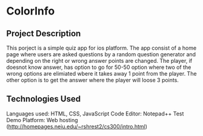 # ColorInfo

## Project Description
This porject is a simple quiz app for ios platform. The app consist of a home page where users are asked questions by a random
question generator and depending on the right or wrong answer points are changed. The player, if doesnot know answer, has
option to go for 50-50 option where two of the wrong options are elimiated wbere it takes away 1 point from the player. The
other option is to get the answer where the player will loose 3 points.

## Technologies Used
Languages used: HTML, CSS, JavaScript
Code Editor: Notepad++
Test Demo Platform: Web hosting (http://homepages.neiu.edu/~rshrest2/cs300/intro.html) 
